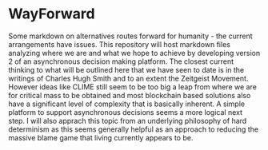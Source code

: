 # WayForward
Some markdown on alternatives routes forward for humanity - the current arrangements have issues.  This repository will host markdown files analyzing where we are and what we hope to achieve by developing version 2 of an asynchronous decision making platform.  The closest current thinking to what will be outlined here that we have seen to date is in the writings of Charles Hugh Smith and to an extent the Zeitgeist Movement.  
However ideas like CLIME still seem to be too big a leap from where we are for critical mass to be obtained and most blockchain based solutions also have a significant level of complexity that is basically inherent.  A simple platform to support asynchronous decisions seems a more logical next step.  I will also apprach this topic from an underlying philosophy of hard determinism as this seems generally helpful as an approach to reducing the massive blame game that living currently appears to be.
